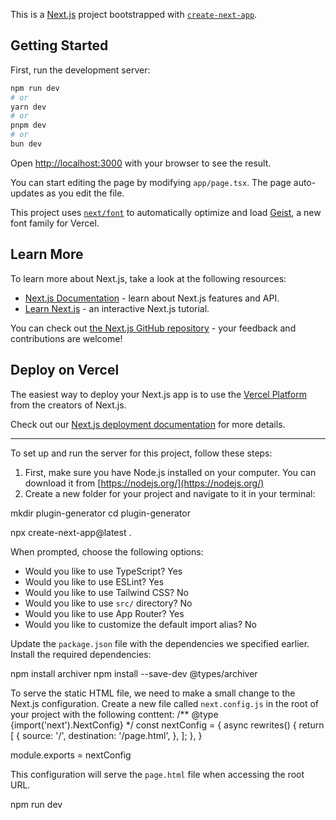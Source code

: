 This is a [Next.js](https://nextjs.org) project bootstrapped with [`create-next-app`](https://nextjs.org/docs/app/api-reference/cli/create-next-app).

## Getting Started

First, run the development server:

```bash
npm run dev
# or
yarn dev
# or
pnpm dev
# or
bun dev
```

Open [http://localhost:3000](http://localhost:3000) with your browser to see the result.

You can start editing the page by modifying `app/page.tsx`. The page auto-updates as you edit the file.

This project uses [`next/font`](https://nextjs.org/docs/app/building-your-application/optimizing/fonts) to automatically optimize and load [Geist](https://vercel.com/font), a new font family for Vercel.

## Learn More

To learn more about Next.js, take a look at the following resources:

- [Next.js Documentation](https://nextjs.org/docs) - learn about Next.js features and API.
- [Learn Next.js](https://nextjs.org/learn) - an interactive Next.js tutorial.

You can check out [the Next.js GitHub repository](https://github.com/vercel/next.js) - your feedback and contributions are welcome!

## Deploy on Vercel

The easiest way to deploy your Next.js app is to use the [Vercel Platform](https://vercel.com/new?utm_medium=default-template&filter=next.js&utm_source=create-next-app&utm_campaign=create-next-app-readme) from the creators of Next.js.

Check out our [Next.js deployment documentation](https://nextjs.org/docs/app/building-your-application/deploying) for more details.


****************************

To set up and run the server for this project, follow these steps:

1. First, make sure you have Node.js installed on your computer. You can download it from [https://nodejs.org/](https://nodejs.org/)
2. Create a new folder for your project and navigate to it in your terminal:

mkdir plugin-generator
cd plugin-generator

npx create-next-app@latest .

When prompted, choose the following options:

- Would you like to use TypeScript? Yes
- Would you like to use ESLint? Yes
- Would you like to use Tailwind CSS? No
- Would you like to use `src/` directory? No
- Would you like to use App Router? Yes
- Would you like to customize the default import alias? No

Update the `package.json` file with the dependencies we specified earlier.
Install the required dependencies:

npm install archiver
npm install --save-dev @types/archiver

To serve the static HTML file, we need to make a small change to the Next.js configuration. Create a new file called `next.config.js` in the root of your project with the following conttent:
/** @type {import('next').NextConfig} */
const nextConfig = {
  async rewrites() {
    return [
      {
        source: '/',
        destination: '/page.html',
      },
    ];
  },
}

module.exports = nextConfig

This configuration will serve the `page.html` file when accessing the root URL.


npm run dev